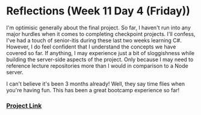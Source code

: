 # Reflections (Week 11 Day 4 (Friday))

I'm optimisic generally about the final project. So far, I haven't run into any major hurdles when it comes to completing checkpoint projects. I'll confess, I've had a touch of senior-itis during these last two weeks learning C#. However, I do feel confident that I understand the concepts we have covered so far. If anything, I may experience just a bit of sloggishness while building the server-side aspects of the project. Only because I may need to reference lecture repositories more than I would in comparison to a Node server.

I can't believe it's been 3 months already! Well, they say time flies when you're having fun. This has been a great bootcamp experience so far!

### [Project Link](https://github.com/CyberTomB/keepr)